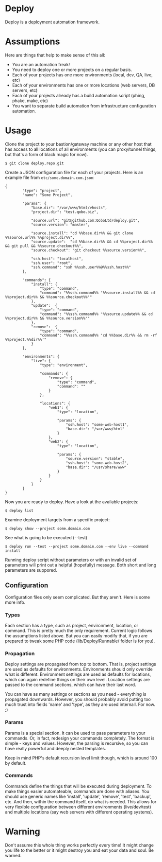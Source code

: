 Deploy
======

Deploy is a deployment automation framework.

Assumptions
===========

Here are things that help to make sense of this all:

* You are an automation freak!
* You need to deploy one or more projects on a regular basis.
* Each of your projects has one more environments (local, dev, QA, live, etc)
* Each of your environments has one or more locations (web servers, DB servers, etc)
* Each of your projects already has a build automation script (phing, phake, make, etc)
* You want to separate build automation from infrastructure configuration automation.

Usage
=====

Clone the project to your bastion/gateway machine or any other host that has access to
all locations of all environments (you can proxy/tunnel things, but that's a form of
black magic for now).

```
$ git clone deploy.repo.git
```

Create a JSON configuration file for each of your projects.  Here is an example file from ```etc/some.domain.com.json```:

```
{
		"type": "project",
		"name": "Some Project",

		"params": {
			"base.dir": "/var/www/html/vhosts",
			"project.dir": "test.qobo.biz",

			"source.url": "git@github.com:QoboLtd/deploy.git",
			"source.version": "master",

			"source.install": "cd %%base.dir%% && git clone %%source.url%% %%project.dir%%",
			"source.update":  "cd %%base.dir%% && cd %%project.dir%% && git pull && %%source.checkout%%",
			"source.checkout": "git checkout %%source.version%%",

			"ssh.host": "localhost",
			"ssh.user": "root",
			"ssh.command": "ssh %%ssh.user%%@%%ssh.host%%"
		},

		"commands": {
			"install": { 
				"type": "command", 
				"command": "%%ssh.command%% '%%source.install%% && cd %%project.dir%% && %%source.checkout%%'" 
			},
			"update":  { 
				"type": "command", 
				"command": "%%ssh.command%% '%%source.update%% && cd %%project.dir%% && %%source.version%%'" 
			},
			"remove":  { 
				"type": "command", 
				"command": "%%ssh.command%% 'cd %%base.dir%% && rm -rf %%project.%%dir%%'" 
			}
		},

		"environments": {
			"live": {
				"type": "environment",

				"commands": {
					"remove": { 
						"type": "command", 
						"command": "" 
					}
				},

				"locations": {
					"web1": {
						"type": "location",

						"params": {
							"ssh.host": "some-web-host1",
							"base.dir": "/var/www/html"
						}
					},
					"web2": {
						"type": "location",

						"params": {
							"source.version": "stable",
							"ssh.host": "some-web-host2",
							"base.dir": "/usr/share/www"
						}
					}
				}
			}
		}
}
```

Now you are ready to deploy.  Have a look at the available projects:

```
$ deploy list
```

Examine deployment targets from a specific project:

```
$ deploy show --project some.domain.com
```

See what is going to be executed (--test)

```
$ deploy run --test --project some.domain.com --env live --command install
```

Running deploy script without parameters or with an invalid set of parameters
will print out a helpful (hopefully) message.  Both short and long parameters
are suppored.

Configuration
-------------

Configuration files only seem complicated.  But they aren't.  Here is some 
more info.

### Types

Each section has a type, such as project, environment, location, or command.
This is pretty much the only requirement.  Current logic follows the
assumptions listed above.  But you can easily modify that, if you are
prepared to tweak some PHP code (lib/Deploy/Runnable/ folder is for you).

### Propagation

Deploy settings are propagated from top to bottom.  That is, project settings
are used as defaults for environments.  Environments should only override
what is different.  Environment settings are used as defaults for locations,
which can again redefine things on their own level.  Location settings are
passed to the command sections, which can have their last word.

You can have as many settings or sections as you need - everything is propagated
downwards.  However, you should probably avoid putting too much trust into
fields 'name' and 'type', as they are used internall.  For now. ;)

### Params

Params is a special section.  It can be used to pass parameters to your commands.
Or, in fact, redesign your commands completely.  The format is simple - keys and
values.  However, the parsing is recursive, so you can have really powerful and
deeply nested templates.

Keep in mind PHP's default recursion level limit though, which is around 100 by
default.

### Commands

Commands define the things that will be executed during deployment.  To make things
easier automateable, commands are done with aliases.  You should use generic names
like 'install', 'update', 'remove', 'test', 'backup', etc.  And then, within the 
command itself, do what is needed.  This allows for very flexible configuration
between different environments (live/dev/test) and multiple locations (say web 
servers with different operating systems).


Warning
=======

Don't assume this whole thing works perfectly every time!  It might change you life
to the better or it might destroy you and eat your data and soul.  Be warned.
